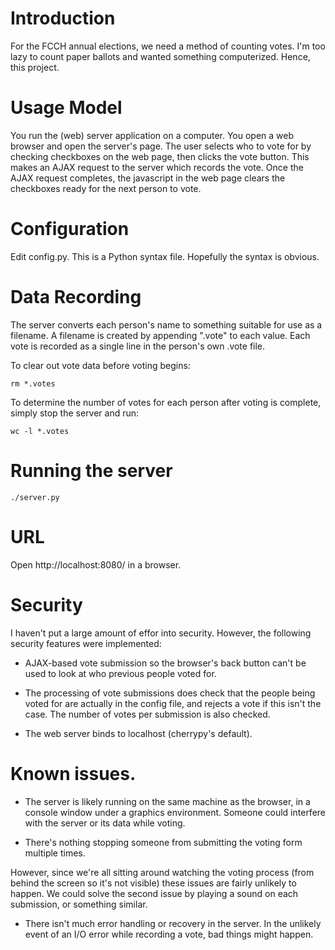 # Introduction

For the FCCH annual elections, we need a method of counting votes. I'm too
lazy to count paper ballots and wanted something computerized. Hence, this
project.

# Usage Model

You run the (web) server application on a computer. You open a web browser
and open the server's page. The user selects who to vote for by checking
checkboxes on the web page, then clicks the vote button. This makes an AJAX
request to the server which records the vote. Once the AJAX request
completes, the javascript in the web page clears the checkboxes ready for
the next person to vote.

# Configuration

Edit config.py. This is a Python syntax file. Hopefully the syntax is
obvious.

# Data Recording

The server converts each person's name to something suitable for use as a
filename. A filename is created by appending ".vote" to each value. Each
vote is recorded as a single line in the person's own .vote file.

To clear out vote data before voting begins:
```
rm *.votes 
```

To determine the number of votes for each person after voting is complete,
simply stop the server and run:

```
wc -l *.votes
```

# Running the server

```
./server.py
```

# URL

Open http://localhost:8080/ in a browser.

# Security

I haven't put a large amount of effor into security. However, the following
security features were implemented:

- AJAX-based vote submission so the browser's back button can't be used to
look at who previous people voted for.

- The processing of vote submissions does check that the people being voted
for are actually in the config file, and rejects a vote if this isn't the
case. The number of votes per submission is also checked.

- The web server binds to localhost (cherrypy's default).

# Known issues.

- The server is likely running on the same machine as the browser, in a
console window under a graphics environment. Someone could interfere with
the server or its data while voting.

- There's nothing stopping someone from submitting the voting form multiple
times. 

However, since we're all sitting around watching the voting process (from
behind the screen so it's not visible) these issues are fairly unlikely to
happen. We could solve the second issue by playing a sound on each
submission, or something similar.

- There isn't much error handling or recovery in the server. In the unlikely
event of an I/O error while recording a vote, bad things might happen.
